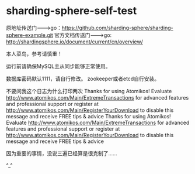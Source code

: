 # sharding-sphere-self-test
原地址传送门--->go：https://github.com/sharding-sphere/sharding-sphere-example.git
官方文档传送门--->go: http://shardingsphere.io/document/current/cn/overview/

本人菜鸟，参考请慎重！

运行前请确保MySQL主从同步能够正常使用。

数据库密码默认1111，请自行修改。
zookeeper或者etcd自行安装。

不要问我这个日志为什么打印两次
Thanks for using Atomikos! Evaluate http://www.atomikos.com/Main/ExtremeTransactions for advanced features and professional support
or register at http://www.atomikos.com/Main/RegisterYourDownload to disable this message and receive FREE tips & advice 
Thanks for using Atomikos! Evaluate http://www.atomikos.com/Main/ExtremeTransactions for advanced features and professional support
or register at http://www.atomikos.com/Main/RegisterYourDownload to disable this message and receive FREE tips & advice

因为重要的事情，没说三遍已经算是很克制了…… 

^_^
